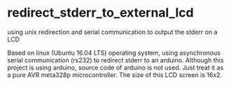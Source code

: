# redirect_stderr_to_external_lcd
using unix redirection and serial communication to output the stderr on a LCD

Based on linux (Ubuntu 16.04 LTS) operating system, using asynchronous serial communication (rs232) to redirect stderr to an arduino.
Although this project is using arduino, source code of arduino is not used. Just treat it as a pure AVR meta328p microcontroller.
The size of this LCD screen is 16x2.
